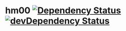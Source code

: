 # hm00 [![Dependency Status](https://david-dm.org/dy-dx/hm00.png)](https://david-dm.org/dy-dx/hm00) [![devDependency Status](https://david-dm.org/dy-dx/hm00/dev-status.png)](https://david-dm.org/dy-dx/hm00#info=devDependencies)
